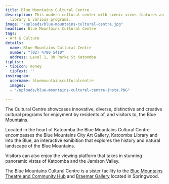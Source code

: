 ```yaml
---
title: Blue Mountains Cultural Centre
description: This modern cultural center with scenic views features an art gallery,
  library & various programs.
image: "/uploads/blue-mountains-cultural-centre.jpg"
headline: Blue Mountains Cultural Centre
tags:
- Art & Culture
details:
  name: Blue Mountains Cultural Centre
  number: "(02) 4780 5410"
  address: Level 1, 30 Parke St Katoomba
tipList:
- tipIcon: money
  tipText: ''
instragram:
  username: bluemountainsculturalcentre
  images:
  - "/uploads/blue-mountains-cultural-centre-insta.PNG"

---
```

The Cultural Centre showcases innovative, diverse, distinctive and creative cultural programs for enjoyment by residents of, and visitors to, the Blue Mountains.

Located in the heart of Katoomba the Blue Mountains Cultural Centre encompasses the Blue Mountains City Art Gallery, Katoomba Library and Into the Blue, an interactive exhibition that explores the history and natural landscape of the Blue Mountains.

Visitors can also enjoy the viewing platform that takes in stunning panoramic vistas of Katoomba and the Jamison Valley.

The Blue Mountains Cultural Centre is a sister facility to the [Blue Mountains Theatre and Community Hub](http://bluemountainstheatreandhub.com.au/) and [Braemar Gallery](https://www.facebook.com/Braemargallery/) located in Springwood.